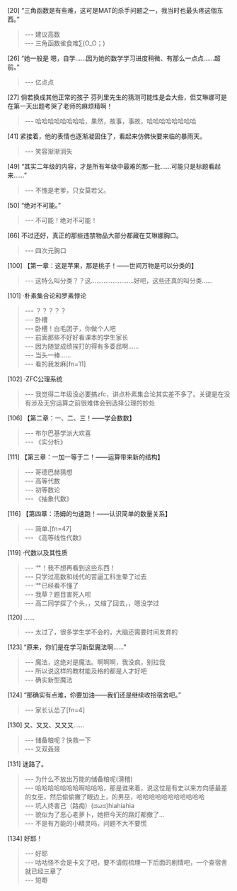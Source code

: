 
[20] “三角函数是有些难，这可是MAT的杀手问题之一，我当时也最头疼这個东西。”
>--- 建议高数<br>
>--- 三角函数雀食难∑(O_O；)<br>

[26] “她一般是 嗯，自学……因为她的数学学习进度稍微、有那么一点点……超前。”
>--- 亿点点<br>

[27] 倘若换成其他正常的孩子 芬列里先生的猜测可能性是会大些，但艾琳娜可是在第一天出题考哭了老师的麻烦精啊！
>--- 哈哈哈哈哈哈哈哈，果然，故事，事故，哈哈哈哈哈哈哈哈<br>

[41] 紧接着，他的表情也逐渐凝固住了，看起来仿佛快要来临的暴雨天。
>--- 笑容渐渐消失<br>

[49] “其实二年级的内容，才是所有年级中最难的那一批……可能只是标题看起来……”
>--- 不愧是老爹，只女莫若父。<br>

[50] “绝对不可能。”
>--- 不可能！绝对不可能！<br>

[66] 不过还好，真正的那些违禁物品大部分都藏在艾琳娜胸口。
>--- 四次元胸口<br>

[100] 【第一章：这是苹果，那是桃子！——世间万物是可以分类的】
>--- 这特么叫分类？？这……………………好吧，这些还真的叫分类……<br>

[101] ·朴素集合论和罗素悖论
>--- ？？？？？<br>
>--- 卧槽<br>
>--- 卧槽！白毛团子，你做个人吧<br>
>--- 前面那些不好好看课本的学生家长<br>
>--- 因为随堂成绩挨打的得有多委屈啊……<br>
>--- 当头一棒……<br>
>--- 看的我发麻[fn=11]<br>

[102] ·ZFC公理系统
>--- 我觉得二年级没必要搞zfc，讲点朴素集合论其实差不多了。关键是在没有涉及无穷运算之前很难体会到选择公理的妙处<br>

[106] 【第二章：一、二、三！——学会数数】
>--- 布尔巴基学派大欢喜<br>
>--- 《实分析》<br>

[111] 【第三章：一加一等于二！——运算带来新的结构】
>--- 哥德巴赫猜想<br>
>--- 高等代数<br>
>--- 初等数论<br>
>--- 《抽象代数》<br>

[116] 【第四章：汤姆的匀速跑！——认识简单的数量关系】
>--- 简单.[fn=47]<br>
>--- 《高等线性代数》<br>

[119] ·代数以及其性质
>--- 艹！我不想再看到这些东西！<br>
>--- 只学过高数和线代的苦逼工科生晕了过去<br>
>--- 艹已经看不懂了<br>
>--- 我草？题目害死人呗<br>
>--- 高二同学探了个头，，又缩了回去，，嗯没学过<br>

[120] ……
>--- 太过了，很多学生学不会的，大脑还需要时间发育的<br>

[123] “原来，你们是在学习新型魔法啊……”
>--- 魔法，这绝对是魔法。啊啊啊，我没疯，别拉我<br>
>--- 所以说这样的教材能及格的都是人才好吧<br>
>--- 确实新型魔法<br>

[124] “那确实有点难，伱要加油——我们还是继续收拾宿舍吧。”
>--- 家长认怂了[fn=4]<br>

[130] 又、又又、又又又……
>--- 储备粮呢？快救一下<br>
>--- 又双叒叕<br>

[131] 迷路了。
>--- 为什么不放出万能的储备粮呢(滑稽)<br>
>--- 哈哈哈哈哈哈哈啊哈哈哈，那是谁来着，说这位是有史以来方向感最差的女巫，然后偷偷撇了眼边上，的男巫，哈哈哈哈哈哈哈哈哈哈哈<br>
>--- 坑人终害己（路痴）(ಡωಡ)hiahiahia<br>
>--- 貌似为了恶心老萝卜，她把今天的路灯都撤了…<br>
>--- 不是有万能的小精灵吗，问题不大不要慌<br>

[134] 好耶！
>--- 好耶<br>
>--- 咕咕怪不会是卡文了吧，要不请假梳理一下后面的剧情吧，一个查宿舍就已经三章了<br>
>--- 短嘢<br>
